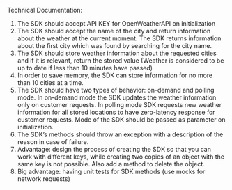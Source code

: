 Technical Documentation:
1. The SDK should accept API KEY for OpenWeatherAPI on initialization
2. The SDK should accept the name of the city and return information about the weather at the current
moment. The SDK returns information about the first city which was found by searching for the city
name.
3. The SDK should store weather information about the requested cities and if it is relevant, return the
stored value (Weather is considered to be up to date if less than 10 minutes have passed)
4. In order to save memory, the SDK can store information for no more than 10 cities at a time.
5. The SDK should have two types of behavior: on-demand and polling mode. In on-demand mode the
SDK updates the weather information only on customer requests. In polling mode SDK requests new
weather information for all stored locations to have zero-latency response for customer requests.
Mode of the SDK should be passed as parameter on initialization.
6. The SDK’s methods should throw an exception with a description of the reason in case of failure.
7. Advantage: design the process of creating the SDK so that you can work with different keys, while
creating two copies of an object with the same key is not possible. Also add a method to delete the
object.
8. Big advantage: having unit tests for SDK methods (use mocks for network requests)
